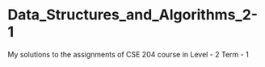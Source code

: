 # Data_Structures_and_Algorithms_2-1
My solutions to the assignments of CSE 204 course in Level - 2 Term - 1 
